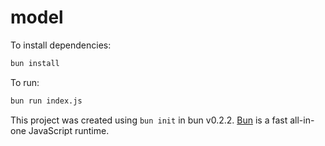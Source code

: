 # model

To install dependencies:

```bash
bun install
```

To run:

```bash
bun run index.js
```

This project was created using `bun init` in bun v0.2.2. [Bun](https://bun.sh) is a fast all-in-one JavaScript runtime.
